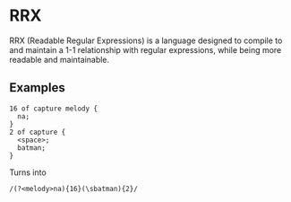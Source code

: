 # RRX

RRX (Readable Regular Expressions) is a language designed to compile to and maintain a 1-1 relationship with regular expressions, while being more readable and maintainable. 

## Examples

```
16 of capture melody {
  na;
}
2 of capture {
  <space>;
  batman;
}
```

Turns into

```
/(?<melody>na){16}(\sbatman){2}/
```
